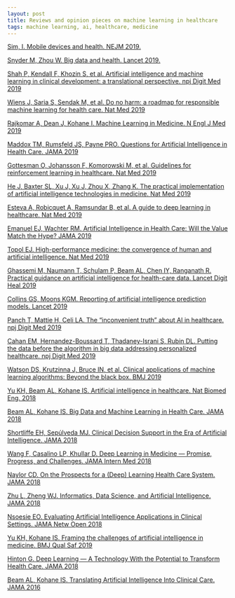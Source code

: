 ```yaml
---
layout: post
title: Reviews and opinion pieces on machine learning in healthcare 
tags: machine learning, ai, healthcare, medicine
---
```


[Sim, I. Mobile devices and health. NEJM 2019.](https://www.nejm.org/doi/full/10.1056/NEJMra1806949)

[Snyder M, Zhou W. Big data and health. Lancet 2019.](https://www.thelancet.com/journals/landig/article/PIIS2589-7500(19)30109-8/fulltext)

[Shah P, Kendall F, Khozin S, et al. Artificial intelligence and machine learning in clinical development: a translational perspective. npj Digit Med 2019](https://www.nature.com/articles/s41746-019-0148-3)

[Wiens J, Saria S, Sendak M, et al. Do no harm: a roadmap for responsible machine learning for health care. Nat Med 2019](http://www.nature.com/articles/s41591-019-0548-6)

[Rajkomar A, Dean J, Kohane I. Machine Learning in Medicine. N Engl J Med 2019](https://www.nejm.org/doi/full/10.1056/NEJMra18142590)

[Maddox TM, Rumsfeld JS, Payne PRO. Questions for Artificial Intelligence in Health Care. JAMA 2019](https://jamanetwork.com/journals/jama/article-abstract/2718456)

[Gottesman O, Johansson F, Komorowski M, et al. Guidelines for reinforcement learning in healthcare. Nat Med 2019](http://www.nature.com/articles/s41591-018-0310-5)

[He J, Baxter SL, Xu J, Xu J, Zhou X, Zhang K. The practical implementation of artificial intelligence technologies in medicine. Nat Med 2019](https://www.nature.com/articles/s41591-018-0307-0)

[Esteva A, Robicquet A, Ramsundar B, et al. A guide to deep learning in healthcare. Nat Med 2019](http://www.nature.com/articles/s41591-018-0316-z)

[Emanuel EJ, Wachter RM. Artificial Intelligence in Health Care: Will the Value Match the Hype? JAMA 2019](https://jamanetwork.com/journals/jama/article-abstract/2734581)

[Topol EJ. High-performance medicine: the convergence of human and artificial intelligence. Nat Med 2019](http://www.nature.com/articles/s41591-018-0300-7)

[Ghassemi M, Naumann T, Schulam P, Beam AL, Chen IY, Ranganath R. Practical guidance on artificial intelligence for health-care data. Lancet Digit Heal 2019](https://www.thelancet.com/journals/landig/article/PIIS2589-7500(19)30084-6/fulltext)

[Collins GS, Moons KGM. Reporting of artificial intelligence prediction models. Lancet 2019](https://www.thelancet.com/journals/lancet/article/PIIS0140-6736(19)30037-6)

[Panch T, Mattie H, Celi LA. The “inconvenient truth” about AI in healthcare. npj Digit Med 2019](https://www.nature.com/articles/s41746-019-0155-4)

[Cahan EM, Hernandez-Boussard T, Thadaney-Israni S, Rubin DL. Putting the data before the algorithm in big data addressing personalized healthcare. npj Digit Med 2019](https://www.nature.com/articles/s41746-019-0157-2)

[Watson DS, Krutzinna J, Bruce IN, et al. Clinical applications of machine learning algorithms: Beyond the black box. BMJ 2019](https://www.bmj.com/content/364/bmj.l886)

[Yu KH, Beam AL, Kohane IS. Artificial intelligence in healthcare. Nat Biomed Eng. 2018](https://www.nature.com/articles/s41551-018-0305-z)

[Beam AL, Kohane IS. Big Data and Machine Learning in Health Care. JAMA 2018](https://jamanetwork.com/journals/jama/article-abstract/2675024)

[Shortliffe EH, Sepúlveda MJ. Clinical Decision Support in the Era of Artificial Intelligence. JAMA 2018](https://jamanetwork.com/journals/jama/article-abstract/2713901)

[Wang F, Casalino LP, Khullar D. Deep Learning in Medicine — Promise, Progress, and Challenges. JAMA Intern Med 2018](https://jamanetwork.com/journals/jamainternalmedicine/article-abstract/2718342)

[Naylor CD. On the Prospects for a (Deep) Learning Health Care System. JAMA 2018](https://jamanetwork.com/journals/jama/article-abstract/2701667)

[Zhu L, Zheng WJ. Informatics, Data Science, and Artificial Intelligence. JAMA 2018](https://jamanetwork.com/journals/jama/article-abstract/2702879)

[Nsoesie EO. Evaluating Artificial Intelligence Applications in Clinical Settings. JAMA Netw Open 2018](https://jamanetwork.com/journals/jamanetworkopen/fullarticle/2703939)

[Yu KH, Kohane IS. Framing the challenges of artificial intelligence in medicine. BMJ Qual Saf 2019](https://qualitysafety.bmj.com/content/28/3/238.abstract)

[Hinton G. Deep Learning — A Technology With the Potential to Transform Health Care. JAMA 2018](https://jamanetwork.com/journals/jama/article-abstract/2701666)

[Beam AL, Kohane IS. Translating Artificial Intelligence Into Clinical Care. JAMA 2016](https://jamanetwork.com/journals/jama/article-abstract/2588761)

